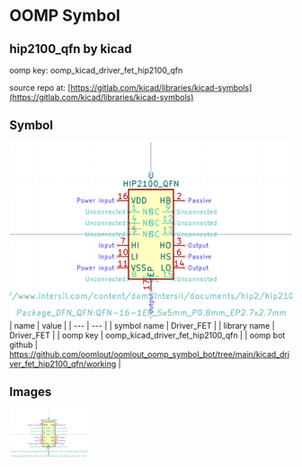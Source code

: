 # OOMP Symbol  
## hip2100_qfn  by kicad  
  
oomp key: oomp_kicad_driver_fet_hip2100_qfn  
  
source repo at: [https://gitlab.com/kicad/libraries/kicad-symbols](https://gitlab.com/kicad/libraries/kicad-symbols)  
## Symbol  
  
[![working.png](working_600.png)](working.png)  
| name | value | 
| --- | --- | 
| symbol name | Driver_FET | 
| library name | Driver_FET | 
| oomp key | oomp_kicad_driver_fet_hip2100_qfn | 
| oomp bot github | https://github.com/oomlout/oomlout_oomp_symbol_bot/tree/main/kicad_driver_fet_hip2100_qfn/working | 
## Images  
  
[![working.png](working_140.png)](working.png)  
